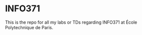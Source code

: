 # INFO371
This is the repo for all my labs or TDs regarding INFO371 at École Polytechnique de Paris.

